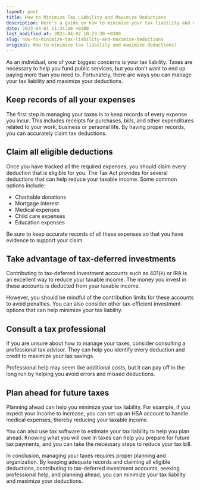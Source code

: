 ```yaml
---
layout: post
title: How to Minimize Tax Liability and Maximize Deductions
description: Here's a guide on how to minimize your tax liability and maximize your deductions for the next tax season.
date: 2023-04-01 21:34:16 +0300
last_modified_at: 2023-04-02 10:23:30 +0300
slug: how-to-minimize-tax-liability-and-maximize-deductions
original: How to minimize tax liability and maximize deductions?
---
```

As an individual, one of your biggest concerns is your tax liability. Taxes are necessary to help you fund public services, but you don’t want to end up paying more than you need to. Fortunately, there are ways you can manage your tax liability and maximize your deductions.

## Keep records of all your expenses
The first step in managing your taxes is to keep records of every expense you incur. This includes receipts for purchases, bills, and other expenditures related to your work, business or personal life. By having proper records, you can accurately claim tax deductions.

## Claim all eligible deductions
Once you have tracked all the required expenses, you should claim every deduction that is eligible for you. The Tax Act provides for several deductions that can help reduce your taxable income. Some common options include:

* Charitable donations
* Mortgage interest
* Medical expenses
* Child care expenses
* Education expenses

Be sure to keep accurate records of all these expenses so that you have evidence to support your claim.

## Take advantage of tax-deferred investments
Contributing to tax-deferred investment accounts such as 401(k) or IRA is an excellent way to reduce your taxable income. The money you invest in these accounts is deducted from your taxable income.

However, you should be mindful of the contribution limits for these accounts to avoid penalties. You can also consider other tax-efficient investment options that can help minimize your tax liability.

## Consult a tax professional
If you are unsure about how to manage your taxes, consider consulting a professional tax advisor. They can help you identify every deduction and credit to maximize your tax savings.

Professional help may seem like additional costs, but it can pay off in the long run by helping you avoid errors and missed deductions.

## Plan ahead for future taxes
Planning ahead can help you minimize your tax liability. For example, if you expect your income to increase, you can set up an HSA account to handle medical expenses, thereby reducing your taxable income.

You can also use tax software to estimate your tax liability to help you plan ahead. Knowing what you will owe in taxes can help you prepare for future tax payments, and you can take the necessary steps to reduce your tax bill.

In conclusion, managing your taxes requires proper planning and organization. By keeping adequate records and claiming all eligible deductions, contributing to tax-deferred investment accounts, seeking professional help, and planning ahead, you can minimize your tax liability and maximize your deductions.